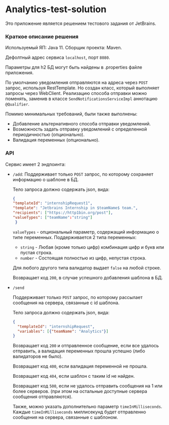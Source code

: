 # Analytics-test-solution
Это приложение является решением тестового задания от JetBrains.
### Краткое описание решения
Используемый ЯП: Java 11.
Сборщик проекта: Maven.

Дефолтный адрес сервиса `localhost`, порт `8080`.

Параметры для h2 БД могут быть найдены в .properties файле приложения.

По умолчанию уведомления отправляются на адреса через `POST` запрос, используя RestTemplate.
Но создан класс, который выполняет запросы через WebClient. Реализацию способа отправки можно
поменять, заменив в классе `SendNotificationsServiceImpl` аннотацию `@Qualifier`.

Помимо минимальных требований, были также выполнены:
* Добавление альтернативного способа отправки уведомлений.
* Возможность задать отправку уведомлений с определенной периодичностью (опционально).
* Валидация переменных (опционально).
### API
Сервис имеет 2 эндпоинта:
* `/add`:
    Поддерживает только `POST` запрос, по которому сохраняет информацию о шаблоне в БД.
  
    Тело запроса должно содержать json, вида:
  ```json 
  {
  "templateId": "internshipRequest1",
  "template": "Jetbrains Internship in $teamName$ team.",
  "recipients": ["https://http1bin.org/post"],
  "valueTypes": ["teamName":"string"]
   }
  ```
  `valueTypes` - опциональный параметр, содержащий информацию о типе переменных.
Поддерживается 2 типа переменных:
  * `string` -
  Любая (кроме только цифр) комбинация цифр и букв или пустая строка.
  * `number` - Состоящая полностью из цифр, непустая строка. 
    
   Для любого другого типа валидатор выдает `false` на любой строке.
    
    Возвращает код `200`, в случае успешного добавления шаблона в БД.

* `/send`
    
    Поддерживает только `POST` запрос, по которому рассылает сообщения на сервера, связанные
    с id шаблона.
    
    Тело запроса должно содержать json, вида:
  ```json 
  {
    "templateId": "internshipRequest",
    "variables": [{"teamName": "Analytics"}]
  }
  ```

    Возвращает код `200` и отправленное сообщение, если все удалось отправить, а валидация
переменных прошла успешно (либо валидаторов не было).
  
    Возвращает код `400`, если валидация переменной не прошла.

    Возвращает код `404`, если шаблон с таким id не найден.
    
    Возвращает код `500`, если не удалось отправить сообщения на 1 или более серверов.
  (при этом на остальные доступные сервера сообщения отправляются).

  Также, можно указать дополнительно параметр `timeInMilliseconds`. Каждые `timeInMilliseconds` миллисекунд будет отправленно сообщения на сервера,
  связанные с шаблоном.
  
  
    

